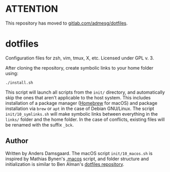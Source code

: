 # ATTENTION
This repository has moved to [gitlab.com/admesg/dotfiles](https://gitlab.com/admesg/dotfiles).

# dotfiles

Configuration files for zsh, vim, tmux, X, etc. Licensed under GPL v. 3.

After cloning the repository, create symbolic links to your home folder using:

    ./install.sh

This script will launch all scripts from the `init/` directory, and 
automatically skip the ones that aren't applicable to the host system.  This 
includes installation of a package manager ([Homebrew](https://brew.sh) for 
macOS) and package installation via `brew` or `apt` in the case of Debian 
GNU/Linux.  The script `init/10_symlinks.sh` will make symbolic links between 
everything in the `links/` folder and the home folder.  In the case of 
conflicts, existing files will be renamed with the suffix `_bck`.

## Author
Written by Anders Damsgaard.  The macOS script `init/10_macos.sh` is inspired 
by Mathias Bynen's 
[.macos](https://github.com/mathiasbynens/dotfiles/blob/master/.macos) script, 
and folder structure and initialization is similar to Ben Alman's [dotfiles 
repository](https://github.com/cowboy/dotfiles).
